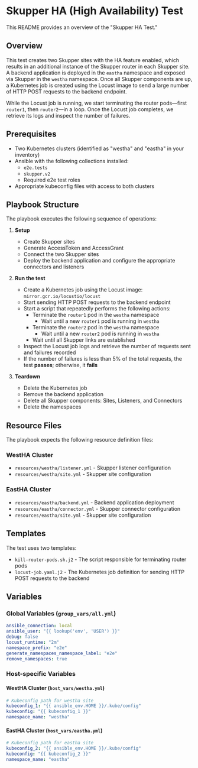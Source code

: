 # Skupper HA (High Availability) Test

This README provides an overview of the "Skupper HA Test."

## Overview

This test creates two Skupper sites with the HA feature enabled, which results in an additional instance of the Skupper router in each Skupper site.
A backend application is deployed in the `eastha` namespace and exposed via Skupper in the `westha` namespace.
Once all Skupper components are up, a Kubernetes job is created using the Locust image to send a large number of HTTP POST requests to the backend endpoint.

While the Locust job is running, we start terminating the router pods—first `router1`, then `router2`—in a loop.
Once the Locust job completes, we retrieve its logs and inspect the number of failures.

## Prerequisites

- Two Kubernetes clusters (identified as "westha" and "eastha" in your inventory)
- Ansible with the following collections installed:
  - `e2e.tests`
  - `skupper.v2`
  - Required e2e test roles
- Appropriate kubeconfig files with access to both clusters

## Playbook Structure

The playbook executes the following sequence of operations:

1. **Setup**
   - Create Skupper sites
   - Generate AccessToken and AccessGrant
   - Connect the two Skupper sites
   - Deploy the backend application and configure the appropriate connectors and listeners

2. **Run the test**
   - Create a Kubernetes job using the Locust image: `mirror.gcr.io/locustio/locust`
   - Start sending HTTP POST requests to the backend endpoint
   - Start a script that repeatedly performs the following actions:
     - Terminate the `router1` pod in the `westha` namespace
       - Wait until a new `router1` pod is running in `westha`
     - Terminate the `router2` pod in the `westha` namespace
       - Wait until a new `router2` pod is running in `westha`
     - Wait until all Skupper links are established
   - Inspect the Locust job logs and retrieve the number of requests sent and failures recorded
   - If the number of failures is less than 5% of the total requests, the test **passes**; otherwise, it **fails**

3. **Teardown**
   - Delete the Kubernetes job
   - Remove the backend application
   - Delete all Skupper components: Sites, Listeners, and Connectors
   - Delete the namespaces

## Resource Files

The playbook expects the following resource definition files:

### WestHA Cluster
- `resources/westha/listener.yml` - Skupper listener configuration
- `resources/westha/site.yml` - Skupper site configuration

### EastHA Cluster
- `resources/eastha/backend.yml` - Backend application deployment
- `resources/eastha/connector.yml` - Skupper connector configuration
- `resources/eastha/site.yml` - Skupper site configuration

## Templates

The test uses two templates:
- `kill-router-pods.sh.j2` - The script responsible for terminating router pods
- `locust-job.yaml.j2` - The Kubernetes job definition for sending HTTP POST requests to the backend

## Variables

### Global Variables (`group_vars/all.yml`)

```yaml
ansible_connection: local
ansible_user: "{{ lookup('env', 'USER') }}"
debug: false
locust_runtime: "2m"
namespace_prefix: "e2e"
generate_namespaces_namespace_label: "e2e"
remove_namespaces: true
```

### Host-specific Variables

#### WestHA Cluster (`host_vars/westha.yml`)

```yaml
# Kubeconfig path for westha site
kubeconfig_1: "{{ ansible_env.HOME }}/.kube/config"
kubeconfig: "{{ kubeconfig_1 }}"
namespace_name: "westha"
```

#### EastHA Cluster (`host_vars/eastha.yml`)

```yaml
# Kubeconfig path for eastha site
kubeconfig_2: "{{ ansible_env.HOME }}/.kube/config"
kubeconfig: "{{ kubeconfig_2 }}"
namespace_name: "eastha"
```
